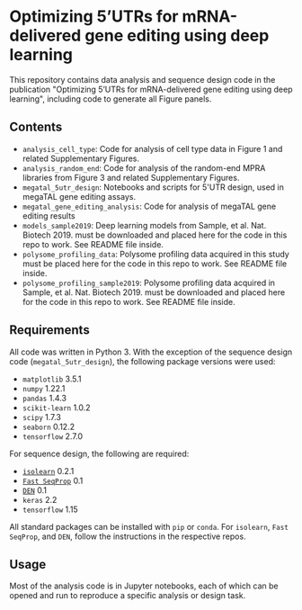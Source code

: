 # Optimizing 5’UTRs for mRNA-delivered gene editing using deep learning
This repository contains data analysis and sequence design code in the publication "Optimizing 5’UTRs for mRNA-delivered gene editing using deep learning", including code to generate all Figure panels.

## Contents

- `analysis_cell_type`: Code for analysis of cell type data in Figure 1 and related Supplementary Figures.
- `analysis_random_end`: Code for analysis of the random-end MPRA libraries from Figure 3 and related Supplementary Figures.
- `megatal_5utr_design`: Notebooks and scripts for 5'UTR design, used in megaTAL gene editing assays.
- `megatal_gene_editing_analysis`: Code for analysis of megaTAL gene editing results
- `models_sample2019`: Deep learning models from Sample, et al. Nat. Biotech 2019. must be downloaded and placed here for the code in this repo to work. See README file inside.
- `polysome_profiling_data`: Polysome profiling data acquired in this study must be placed here for the code in this repo to work. See README file inside.
- `polysome_profiling_sample2019`: Polysome profiling data acquired in Sample, et al. Nat. Biotech 2019. must be downloaded and placed here for the code in this repo to work. See README file inside.

## Requirements
All code was written in Python 3. With the exception of the sequence design code (`megatal_5utr_design`), the following package versions were used:
- `matplotlib` 3.5.1
- `numpy` 1.22.1
- `pandas` 1.4.3
- `scikit-learn` 1.0.2
- `scipy` 1.7.3
- `seaborn` 0.12.2
- `tensorflow` 2.7.0

For sequence design, the following are required:
- [`isolearn`](https://github.com/johli/isolearn/) 0.2.1
- [`Fast SeqProp`](https://github.com/johli/seqprop/) 0.1
- [`DEN`](https://github.com/johli/genesis/) 0.1
- `keras` 2.2
- `tensorflow` 1.15

All standard packages can be installed with `pip` or `conda`. For `isolearn`, `Fast SeqProp`, and `DEN`, follow the instructions in the respective repos.

## Usage
Most of the analysis code is in Jupyter notebooks, each of which can be opened and run to reproduce a specific analysis or design task.
